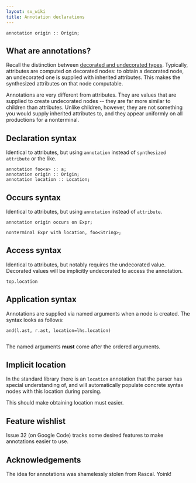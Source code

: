 ```yaml
---
layout: sv_wiki
title: Annotation declarations
---
```



```
annotation origin :: Origin;
```

## What are annotations?

Recall the distinction between [decorated and undecorated
types](concepts/decorated-vs-undecorated). Typically, attributes are
computed on decorated nodes: to obtain a decorated node, an
undecorated one is supplied with inherited attributes. This makes the
synthesized attributes on that node computable. 

Annotations are very different from attributes. They are values that are supplied to create undecorated nodes -- they are far more similar to children than attributes.  Unlike children, however, they are not something you would supply inherited attributes to, and they appear uniformly on all productions for a nonterminal.

## Declaration syntax

Identical to attributes, but using `annotation` instead of `synthesized attribute` or the like.

```
annotation foo<a> :: a;
annotation origin :: Origin;
annotation location :: Location;
```

## Occurs syntax

Identical to attributes, but using `annotation` instead of `attribute`.

```
annotation origin occurs on Expr;

nonterminal Expr with location, foo<String>;
```

## Access syntax

Identical to attributes, but notably requires the undecorated value. Decorated values will be implicitly undecorated to access the annotation.

```
top.location
```

## Application syntax

Annotations are supplied via named arguments when a node is created. The syntax looks as follows:

```
and(l.ast, r.ast, location=lhs.location)


```

The named arguments **must** come after the ordered arguments.

## Implicit location

In the standard library there is an `location` annotation that the parser has special understanding of, and will automatically populate concrete syntax nodes with this location during parsing.

This should make obtaining location must easier.

## Feature wishlist

Issue 32 (on Google Code) tracks some desired features to make annotations easier to use.

## Acknowledgements

The idea for annotations was shamelessly stolen from Rascal. Yoink!
